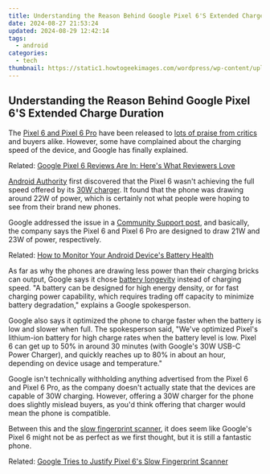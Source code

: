 ```yaml
---
title: Understanding the Reason Behind Google Pixel 6'S Extended Charge Duration
date: 2024-08-27 21:53:24
updated: 2024-08-29 12:42:14
tags:
  - android
categories:
  - tech
thumbnail: https://static1.howtogeekimages.com/wordpress/wp-content/uploads/2021/11/google-pixel-6-camera-bump-copy.jpg
---
```


## Understanding the Reason Behind Google Pixel 6'S Extended Charge Duration

The [Pixel 6 and Pixel 6 Pro](https://win11-tips.techidaily.com/unblocking-windows-upgrade-error-xc004f050-code/) have been released to [lots of praise from critics](https://unlock-android.techidaily.com/top-apps-and-online-tools-to-track-itel-p55t-phone-withwithout-imei-number-by-drfone-android/) and buyers alike. However, some have complained about the charging speed of the device, and Google has finally explained.

Related: [Google Pixel 6 Reviews Are In: Here's What Reviewers Love](https://unlock-android.techidaily.com/top-apps-and-online-tools-to-track-itel-p55t-phone-withwithout-imei-number-by-drfone-android/) 

[Android Authority](https://www.androidauthority.com/google-pixel-6-charging-test-3051231/) first discovered that the Pixel 6 wasn't achieving the full speed offered by its [30W charger](https://snapchat-videos.techidaily.com/new-elevate-your-social-media-presence-by-pining-on-snapchat/). It found that the phone was drawing around 22W of power, which is certainly not what people were hoping to see from their brand new phones.

 Google addressed the issue in a [Community Support post](https://support.google.com/pixelphone/thread/135906719/how-charging-works-on-pixel-6-and-pixel-6-pro?hl=en), and basically, the company says the Pixel 6 and Pixel 6 Pro are designed to draw 21W and 23W of power, respectively.

Related: [How to Monitor Your Android Device's Battery Health](https://screen-mirror.techidaily.com/how-to-use-allshare-cast-to-turn-on-screen-mirroring-on-motorola-moto-g14-drfone-by-drfone-android/) 

 As far as why the phones are drawing less power than their charging bricks can output, Google says it chose [battery longevity](https://screen-mirror.techidaily.com/how-to-use-allshare-cast-to-turn-on-screen-mirroring-on-motorola-moto-g14-drfone-by-drfone-android/) instead of charging speed. "A battery can be designed for high energy density, or for fast charging power capability, which requires trading off capacity to minimize battery degradation," explains a Google spokesperson.

 Google also says it optimized the phone to charge faster when the battery is low and slower when full. The spokesperson said, "We've optimized Pixel's lithium-ion battery for high charge rates when the battery level is low. Pixel 6 can get up to 50% in around 30 minutes (with Google's 30W USB-C Power Charger), and quickly reaches up to 80% in about an hour, depending on device usage and temperature."

 Google isn't technically withholding anything advertised from the Pixel 6 and Pixel 6 Pro, as the company doesn't actually state that the devices are capable of 30W charging. However, offering a 30W charger for the phone does slightly mislead buyers, as you'd think offering that charger would mean the phone is compatible.

 Between this and the [slow fingerprint scanner](https://tiktok-video-recordings.techidaily.com/updated-expert-strategies-for-keeping-tiktok-videos-available/), it does seem like Google's Pixel 6 might not be as perfect as we first thought, but it is still a fantastic phone.

Related: [Google Tries to Justify Pixel 6's Slow Fingerprint Scanner](https://tiktok-video-recordings.techidaily.com/updated-expert-strategies-for-keeping-tiktok-videos-available/)

<ins class="adsbygoogle"
     style="display:block"
     data-ad-format="autorelaxed"
     data-ad-client="ca-pub-7571918770474297"
     data-ad-slot="1223367746"></ins>



<ins class="adsbygoogle"
     style="display:block"
     data-ad-client="ca-pub-7571918770474297"
     data-ad-slot="8358498916"
     data-ad-format="auto"
     data-full-width-responsive="true"></ins>

